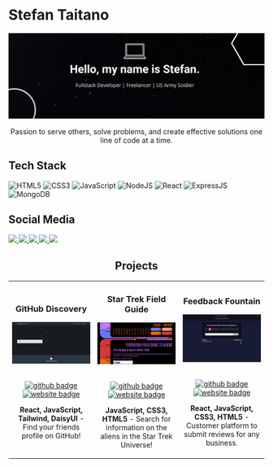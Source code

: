 # Stefan Taitano

<img src="github-banner.png" alt="personal banner">

<p align="center">Passion to serve others, solve problems, and create effective solutions one line of code at a time.</p>

## Tech Stack

![HTML5](https://img.shields.io/badge/html5-%23E34F26.svg?style=for-the-badge&logo=html5&logoColor=white)
![CSS3](https://img.shields.io/badge/css3-%231572B6.svg?style=for-the-badge&logo=css3&logoColor=white)
![JavaScript](https://img.shields.io/badge/javascript-%23323330.svg?style=for-the-badge&logo=javascript&logoColor=%23F7DF1E)
![NodeJS](https://img.shields.io/badge/node.js-6DA55F?style=for-the-badge&logo=node.js&logoColor=white)
![React](https://img.shields.io/badge/react-%2320232a.svg?style=for-the-badge&logo=react&logoColor=%2361DAFB)
![ExpressJS](https://img.shields.io/badge/Express.js-000000?style=for-the-badge&logo=express&logoColor=white)
![MongoDB](https://img.shields.io/badge/MongoDB-%234ea94b.svg?style=for-the-badge&logo=mongodb&logoColor=white)

## Social Media

<a target="_blank" href="https://stefantaitano.dev/">
  <img src="https://img.shields.io/badge/Portfolio-%23000000.svg?style=for-the-badge&logo=firefox&logoColor=#FF7139">
</a>
<a target="_blank" href="https://twitter.com/codewithfan">
  <img src="https://img.shields.io/badge/Twitter-%231DA1F2.svg?style=for-the-badge&logo=Twitter&logoColor=white">
</a>
<a target="_blank" href="https://www.linkedin.com/in/stefantaitano/">
  <img src="https://img.shields.io/badge/linkedin-%230077B5.svg?style=for-the-badge&logo=linkedin&logoColor=white">
</a>
<a target="_blank" href="https://angel.co/u/stefan-taitano">
  <img src="https://img.shields.io/badge/AngelList-%23D4D4D4.svg?style=for-the-badge&logo=AngelList&logoColor=black">
</a>
<a target="_blank" href="https://stefantaitano.hashnode.dev/">
  <img src="https://img.shields.io/badge/Hashnode-2962FF?style=for-the-badge&logo=hashnode&logoColor=white">
</a>

<!-- PROJECTS -->

<h2 align="center" color="white">Projects</h2>
<div align="center">
	<table>
		<tr>
			<td width="33%">
				<h3 align="center" color="white">GitHub Discovery</h2>
				<div align="center" >  
					<a href='https://githubdiscovery.vercel.app/'>
						<img src="github-discovery.gif" height="100%" />
					</a>
					<br>
					<br>
					<p>
						<a href="https://github.com/codewithfan/github-finder" target="_blank">
            <img src="https://img.shields.io/badge/github-%23121011.svg?style=for-the-badge&logo=github&logoColor=white" alt="github badge">
						</a>  
						<a href="https://githubdiscovery.vercel.app/" target="_blank">
							<img src="https://img.shields.io/badge/Website-272b33?logo=circle&logoColor=39d353&style=for-the-badge" alt="website badge">
						</a>	
					</p>
					<p><strong>React, JavaScript, Tailwind, DaisyUI</strong> - Find your friends profile on GitHub!</p>
				</div>
			</td>
   <td width="33%">
				<h3 align="center" color="white">Star Trek Field Guide</h2>
				<div align="center" >  
					<a href='https://startrekfieldguide.netlify.app/'>
						<img src="trekkie.gif" height="100%" />
					</a>
					<br>
					<br>
					<p>
						<a href="https://github.com/codewithfan/star-trek-client" target="_blank">
            <img src="https://img.shields.io/badge/github-%23121011.svg?style=for-the-badge&logo=github&logoColor=white" alt="github badge">
						</a>  
						<a href="https://startrekfieldguide.netlify.app/" target="_blank">
							<img src="https://img.shields.io/badge/Website-272b33?logo=circle&logoColor=39d353&style=for-the-badge" alt="website badge">
						</a>	
					</p>
					<p><strong>JavaScript, CSS3, HTML5</strong> - Search for information on the aliens in the Star Trek Universe!</p>
				</div>
			</td>
			<td width="33%">
				<h3 align="center" color="white">Feedback Fountain</h2>
				<div align="center" >  
					<a href='https://feedbackfountain.netlify.app/'>
						<img src="feedback-fountain.gif" height="80%" />
					</a>
					<br>
					<br>
					<p>
						<a href="https://github.com/codewithfan/feedback-app" target="_blank">
							<img src="https://img.shields.io/badge/github-%23121011.svg?style=for-the-badge&logo=github&logoColor=white" alt="github badge">
						</a>  
						<a href="https://feedbackfountain.netlify.app/" target="_blank">
							<img src="https://img.shields.io/badge/Website-272b33?logo=circle&logoColor=39d353&style=for-the-badge" alt="website badge">
						</a>	
					</p>
					 <p><strong>React, JavaScript, CSS3, HTML5</strong> - Customer platform to submit reviews for any business.</p>
				</div>
			</td>
		</tr>
	</table>
<br>
</br>
